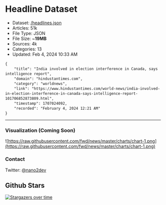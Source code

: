 # Headline Dataset

- Dataset: [/headlines.json](https://raw.githubusercontent.com/fwd/news/master/headlines.json) 
- Articles: 51k
- File Type: JSON
- File Size: ~**19MB**
- Sources: 4k
- Categories: 13
- Updated: Feb 4, 2024 10:33 AM

```
{
    "title": "India involved in election interference in Canada, says intelligence report",
    "domain": "hindustantimes.com",
    "category": "worldnews",
    "link": "https://www.hindustantimes.com/world-news/india-involved-in-election-interference-in-canada-says-intelligence-report-101706852873809.html",
    "timestamp": 1707024092,
    "recorded": "February 4, 2024 12:21 AM"
}
```

---

### Visualization (Coming Soon)

![https://raw.githubusercontent.com/fwd/news/master/charts/chart-1.png](https://raw.githubusercontent.com/fwd/news/master/charts/chart-1.png)

### Contact 

Twitter: [@nano2dev](https://twitter.com/nano2dev)

## Github Stars

[![Stargazers over time](https://starchart.cc/fwd/news.svg)](https://starchart.cc/fwd/news)
